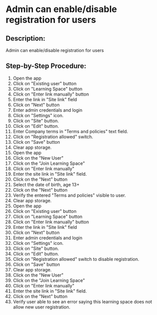 # Admin can enable/disable registration for users

## Description:

Admin can enable/disable registration for users

## Step-by-Step Procedure:

1. Open the app 
2. Click on "Existing user" button 
3. Click on "Learning Space" button 
4. Click on "Enter link manually" button 
5. Enter the link in "Site link" field 
6. Click on "Next" button 
7. Enter admin credentials and login 
8. Click on "Settings" icon. 
9. Click on "Site" button. 
10. Click on "Edit" button. 
11. Enter Company terms in "Terms and policies" text field. 
12. Click on "Registration allowed" switch. 
13. Click on "Save" button 
14. Clear app storage. 
15. Open the app 
16. Click on the "New User"
17. Click on the "Join Learning Space"
18. Click on "Enter link manually"
19. Enter the site link in "Site link" field. 
20. Click on the "Next" button 
21. Select the date of birth, age 13+ 
22. Click on the "Next" button 
23. Verify the entered "Terms and policies" visible to user.
24. Clear app storage. 
25. Open the app 
26. Click on "Existing user" button 
27. Click on "Learning Space" button 
28. Click on "Enter link manually" button 
29. Enter the link in "Site link" field 
30. Click on "Next" button 
31. Enter admin credentials and login 
32. Click on "Settings" icon. 
33. Click on "Site" button. 
34. Click on "Edit" button. 
35. Click on "Registration allowed" switch to disable registration.
36. Click on "Save" button 
37. Clear app storage. 
38. Click on the "New User"
39.  Click on the "Join Learning Space"
40. Click on "Enter link manually"
41. Enter the site link in "Site link" field. 
42. Click on the "Next" button 
43. Verify user able to see an error saying this learning space does not allow new user registration.